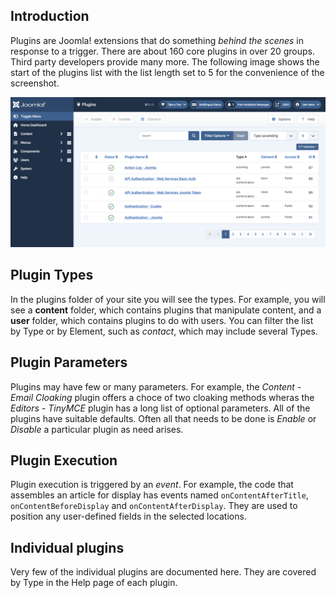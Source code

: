 <!-- Filename: jdocmanual?manual=user&heading=plugins&filename=about-plugins.md / Display title: About Plugins -->

## Introduction

Plugins are Joomla! extensions that do something *behind the scenes* in
response to a trigger. There are about 160 core plugins in over 20 groups.
Third party developers provide many more. The following image shows
the start of the plugins list with the list length set to 5 for the convenience
of the screenshot.

![Plugins list](../../../images/en/plugins/plugins-list.png "Plugins list")

## Plugin Types

In the plugins folder of your site you will see the types. For example, you
will see a **content** folder, which contains plugins that manipulate content,
and a **user** folder, which contains plugins to do with users. You can filter
the list by Type or by Element, such as *contact*, which  may include several
Types.

## Plugin Parameters

Plugins may have few or many parameters. For example, the *Content - Email
Cloaking* plugin offers a choce of two cloaking methods wheras the *Editors -
TinyMCE* plugin has a long list of optional parameters. All of the plugins have
suitable defaults. Often all that needs to be done is *Enable* or *Disable* a
particular plugin as need arises.

## Plugin Execution

Plugin execution is triggered by an *event*. For example, the code that
assembles an article for display has events named `onContentAfterTitle`,
`onContentBeforeDisplay` and `onContentAfterDisplay`. They are used to position
any user-defined fields in the selected locations.

## Individual plugins

Very few of the individual plugins are documented here. They are covered by
Type in the Help page of each plugin.

